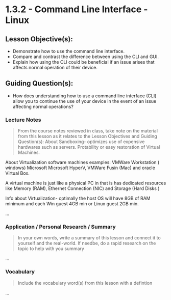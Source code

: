 # 1.3.2 - Command Line Interface - Linux

## Lesson Objective(s):
- Demonstrate how to use the command line interface.
- Compare and contrast the difference between using the CLI and GUI.
- Explain how using the CLI could be beneficial if an issue arises that affects normal operation of
their device.

## Guiding Question(s):
- How does understanding how to use a command line interface (CLI) allow
you to continue the use of your device in the event of an issue affecting normal operations?

### Lecture Notes
> From the course notes reviewed in class, take note on the material from this lesson as it relates to the Lesson Objectives and Guiding Question(s):
> About Sandboxing- optimizes use of expensive hardwares such as servers. Protability or easy restoration of Virtual Machines.

About Virtualization software machines examples: VMWare Workstation ( windows) Microsoft Microsoft HyperV, VMWare Fusin (Mac) and oracle Virtual Box.

A virtual machine is just like a physical PC in that is has dedicated resources like Memory (RAM), Ethernet Connection (NIC) and Storage (Hard Disks )

Info about Virtualization- optimally the host OS will have 8GB of RAM minimum and each Win guest 4GB min or Linux guest 2GB min.

...

### Application / Personal Research / Summary
> In your own words, write a summary of this lesson and connect it to yourself and the real-world. If needbe, do a rapid research on the topic to help with you summary

...

### Vocabulary
> Include the vocabulary word(s) from this lesson with a defintion

...
